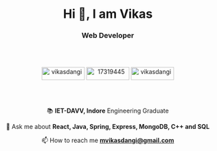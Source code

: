 <h1 align="center">Hi 👋, I am Vikas</h1>
<h3 align="center">Web Developer</h3>

<div>&nbsp;</div>
<div>&nbsp;</div>

<p align="center">
<a href="https://linkedin.com/in/vikasdangi" target="blank"><img align="center" src="https://img.shields.io/badge/LinkedIn-0077B5?style=for-the-badge&logo=linkedin&logoColor=white" alt="vikasdangi" height="30" width="100" /></a>
<a href="https://stackoverflow.com/users/17319445" target="blank"><img align="center" src="https://img.shields.io/badge/Stack_Overflow-FE7A16?style=for-the-badge&logo=stack-overflow&logoColor=white" alt="17319445" height="30" width="100" /></a>
<a href="https://www.codechef.com/users/vikasdangi" target="blank"><img align="center" src="https://img.shields.io/badge/Codechef-%23B92B27.svg?&style=for-the-badge&logo=Codechef&logoColor=white" alt="vikasdangi" height="30" width="100" /></a>
</p>

<div>&nbsp;</div>
<div>&nbsp;</div>

<div align="center">
   
📚 **IET-DAVV, Indore** Engineering Graduate

💬 Ask me about **React, Java, Spring, Express, MongoDB, C++ and SQL**

📫 How to reach me **mvikasdangi@gmail.com**
 </div> 
 

<div>&nbsp;</div>

<!---
dangi-vikas/dangi-vikas is a ✨ special ✨ repository because its `README.md` (this file) appears on your GitHub profile.
You can click the Preview link to take a look at your changes.
--->
